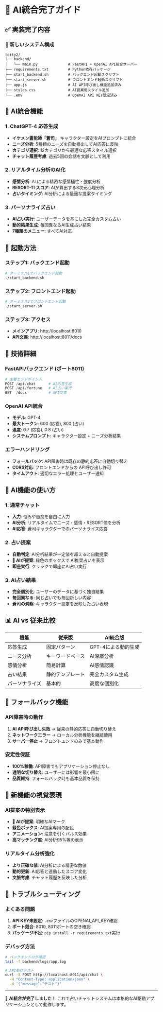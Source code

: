 # 🤖 AI統合完了ガイド

## ✅ 実装完了内容

### 🚀 新しいシステム構成
```
totty2/
├── backend/
│   └── main.py              # FastAPI + OpenAI API統合サーバー
├── requirements.txt         # Python依存パッケージ
├── start_backend.sh         # バックエンド起動スクリプト
├── start_server.sh          # フロントエンド起動スクリプト
├── app.js                   # AI API呼び出し機能追加済み
├── styles.css               # AI提案用スタイル追加
└── .env                     # OpenAI API KEY設定済み
```

## 🔑 AI統合機能

### 1. ChatGPT-4 応答生成
- **イケメン霊能師「蒼司」** キャラクター設定をAIプロンプトに統合
- **ニーズ分析**: 5種類のニーズを自動検出してAI応答に反映
- **カテゴリ選択**: 12カテゴリから最適な応答スタイル選択
- **チャット履歴考慮**: 過去5回の会話を文脈として利用

### 2. リアルタイム分析のAI化
- **感情分析**: AI による精密な感情極性・強度分析
- **RESORT-TI スコア**: AIが算出する8次元心理分析
- **占いタイミング**: AI分析による最適な提案タイミング

### 3. パーソナライズ占い
- **AI占い実行**: ユーザーデータを基にした完全カスタム占い
- **動的結果生成**: 毎回異なるAI生成占い結果
- **7種類のメニュー**: すべてAI対応

## 🌟 起動方法

### ステップ1: バックエンド起動
```bash
# ターミナル1でバックエンド起動
./start_backend.sh
```

### ステップ2: フロントエンド起動  
```bash
# ターミナル2でフロントエンド起動
./start_server.sh
```

### ステップ3: アクセス
- **メインアプリ**: http://localhost:8010
- **API文書**: http://localhost:8011/docs

## 🔧 技術詳細

### FastAPIバックエンド (ポート8011)
```python
# 主要エンドポイント
POST /api/chat      # AI応答生成
POST /api/fortune   # AI占い実行
GET  /docs          # API文書
```

### OpenAI API統合
- **モデル**: GPT-4
- **最大トークン**: 600 (応答), 800 (占い)
- **温度**: 0.7 (応答), 0.8 (占い)
- **システムプロンプト**: キャラクター設定 + ニーズ分析結果

### エラーハンドリング
- **フォールバック**: API障害時は既存の静的応答に自動切り替え
- **CORS対応**: フロントエンドからの API呼び出し許可
- **タイムアウト**: 適切なエラー処理とユーザー通知

## 🎯 AI機能の使い方

### 1. 通常チャット
- **入力**: 悩みや愚痴を自由に入力
- **AI分析**: リアルタイムでニーズ・感情・RESORT値を分析
- **AI応答**: 蒼司キャラクターでのパーソナライズ応答

### 2. 占い提案
- **自動判定**: AI分析結果が一定値を超えると自動提案
- **🤖 AIが提案**: 緑色のボックスで AI推奨占いを表示
- **即座実行**: クリックで即座にAI占い実行

### 3. AI占い結果
- **完全個別化**: ユーザーのデータに基づく独自結果
- **毎回異なる**: 同じ占いでも毎回新しい内容
- **蒼司の洞察**: キャラクター設定を反映した占い表現

## 📊 AI vs 従来比較

| 機能 | 従来版 | AI統合版 |
|------|--------|----------|
| 応答生成 | 固定パターン | GPT-4による動的生成 |
| ニーズ分析 | キーワードベース | AI深層分析 |
| 感情分析 | 簡易計算 | AI感情認識 |
| 占い結果 | 静的テンプレート | 完全カスタム生成 |
| パーソナライズ | 基本的 | 高度な個別化 |

## 🔄 フォールバック機能

### API障害時の動作
1. **AI API呼び出し失敗** → 従来の静的応答に自動切り替え
2. **ネットワークエラー** → ローカル分析機能を継続使用
3. **サーバー停止** → フロントエンドのみで基本動作

### 安定性保証
- **100%稼働**: API障害でもアプリケーション停止なし
- **透明な切り替え**: ユーザーには影響を最小限に
- **品質維持**: フォールバック時も基本品質を保持

## 🎨 新機能の視覚表現

### AI提案の特別表示
- **🤖 AIが提案**: 明確なAIマーク
- **緑色ボックス**: AI提案専用の配色
- **アニメーション**: 注意を引くパルス効果
- **高マッチング度**: AI分析95%等の表示

### リアルタイム分析強化
- **より正確な値**: AI分析による精密な数値
- **動的更新**: AI応答と連動したスコア変化
- **文脈考慮**: チャット履歴を反映した分析

## 🚨 トラブルシューティング

### よくある問題
1. **API KEY未設定**: `.env`ファイルのOPENAI_API_KEY確認
2. **ポート競合**: 8010, 8011ポートの空き確認
3. **パッケージ不足**: `pip install -r requirements.txt`実行

### デバッグ方法
```bash
# バックエンドログ確認
tail -f backend/logs/app.log

# API動作テスト
curl -X POST http://localhost:8011/api/chat \
  -H "Content-Type: application/json" \
  -d '{"message":"テスト"}'
```

---

🎉 **AI統合が完了しました！**
これで占いチャットシステムは本格的なAI駆動アプリケーションとして動作します。